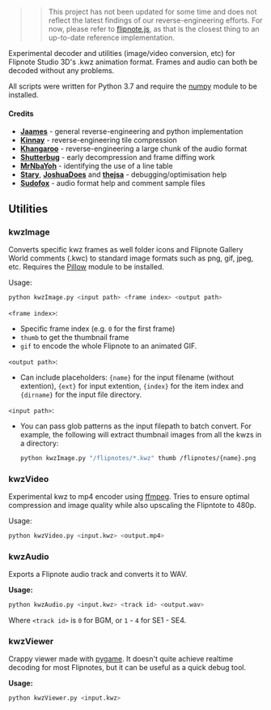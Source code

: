 >> This project has not been updated for some time and does not reflect the latest findings of our reverse-engineering efforts. For now, please refer to [flipnote.js](https://github.com/jaames/flipnote.js/blob/master/src/parsers/KwzParser.ts), as that is the closest thing to an up-to-date reference implementation.

Experimental decoder and utilities (image/video conversion, etc) for Flipnote Studio 3D's .kwz animation format. Frames and audio can both be decoded without any problems.

All scripts were written for Python 3.7 and require the [numpy](http://www.numpy.org/) module to be installed.

#### Credits

* **[Jaames](https://github.com/jaames)** - general reverse-engineering and python implementation
* **[Kinnay](https://github.com/Kinnay)** - reverse-engineering tile compression
* **[Khangaroo](https://github.com/khang06)** - reverse-engineering a large chunk of the audio format
* **[Shutterbug](https://github.com/shutterbug2000)** - early decompression and frame diffing work
* **[MrNbaYoh](https://github.com/MrNbaYoh)** - identifying the use of a line table
* **[Stary](https://github.com/stary2001)**, **[JoshuaDoes](https://github.com/JoshuaDoes)** and **[thejsa](https://github.com/thejsa)** - debugging/optimisation help
* **[Sudofox](https://github.com/sudofox)** - audio format help and comment sample files

## Utilities

### kwzImage

Converts specific kwz frames as well folder icons and Flipnote Gallery World comments (.kwc) to standard image formats such as png, gif, jpeg, etc. Requires the [Pillow](https://pillow.readthedocs.io/en/5.2.x/) module to be installed.

Usage: 

```bash
python kwzImage.py <input path> <frame index> <output path>
```

`<frame index>`:
  
 * Specific frame index (e.g. `0` for the first frame)
 * `thumb` to get the thumbnail frame
 * `gif` to encode the whole Flipnote to an animated GIF.

`<output path>`:

 * Can include placeholders: `{name}` for the input filename (without extention), `{ext}` for input extention, `{index}` for the item index and `{dirname}` for the input file directory.

`<input path>`:

 * You can pass glob patterns as the input filepath to batch convert. For example, the following will extract thumbnail images from all the kwzs in a directory:

	```bash
	python kwzImage.py "/flipnotes/*.kwz" thumb /flipnotes/{name}.png
	```

### kwzVideo

Experimental kwz to mp4 encoder using [ffmpeg](https://www.ffmpeg.org/). Tries to ensure optimal compression and image quality while also upscaling the Flipntote to 480p.

Usage: 

```bash
python kwzVideo.py <input.kwz> <output.mp4>
```

### kwzAudio

Exports a Flipnote audio track and converts it to WAV.

**Usage:**

```bash
python kwzAudio.py <input.kwz> <track id> <output.wav>
```

Where `<track id>` is `0` for BGM, or `1` - `4` for SE1 - SE4.

### kwzViewer

Crappy viewer made with [pygame](https://www.pygame.org/news). It doesn't quite achieve realtime decoding for most Flipnotes, but it can be useful as a quick debug tool.

**Usage:**

```bash
python kwzViewer.py <input.kwz>
```
